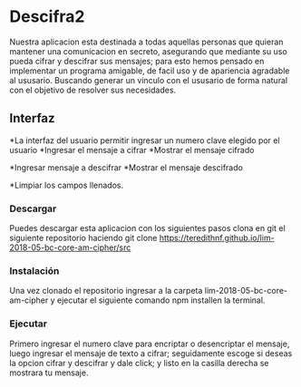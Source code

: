 # Descifra2
Nuestra aplicacion esta destinada a todas aquellas personas que quieran 
mantener una comunicacion en secreto, asegurando que mediante su uso 
pueda cifrar y descifrar sus mensajes; para esto hemos pensado en implementar
un programa amigable, de facil uso y de apariencia agradable al ususario.
Buscando generar un vinculo con el ususario de forma natural con el objetivo 
de resolver sus necesidades.

## Interfaz
*La interfaz del usuario permitir ingresar un numero clave elegido por el usuario
*Ingresar el mensaje a cifrar
*Mostrar el mensaje cifrado

*Ingresar mensaje a descifrar
*Mostrar el mensaje descifrado 

*Limpiar los campos llenados.

### Descargar
Puedes descargar esta aplicacion con los siguientes pasos
clona en git el siguiente repositorio haciendo
git clone <https://teredithnf.github.io/lim-2018-05-bc-core-am-cipher/src>

### Instalación
Una vez clonado el repositorio 
ingresar a la carpeta lim-2018-05-bc-core-am-cipher
y ejecutar el siguiente comando npm installen la terminal.

### Ejecutar
Primero ingresar el numero clave para encriptar o desencriptar el mensaje, luego ingresar
el mensaje de texto a cifrar; seguidamente escoge si deseas la opcion cifrar y descifrar y dale click;
y listo en la casilla derecha se mostrara tu mensaje.
